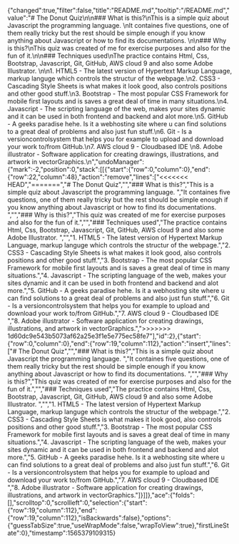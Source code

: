 {"changed":true,"filter":false,"title":"README.md","tooltip":"/README.md","value":"# The Donut Quiz\n\n### What is this?\nThis is a simple quiz about Javascript the programming language. \nIt containes five questions, one of them really tricky but the rest should be simple enough if you know anything about Javascript or how to find its documentations. \n\n### Why is this?\nThis quiz was created of me for exercise purposes and also for the fun of it.\n\n### Techniques used\nThe practice contains Html, Css, Bootstrap, Javascript, Git, GitHub, AWS cloud 9 and also some Adobe Illustrator. \n\n1. HTML5 - The latest version of Hypertext Markup Language, markup languge which controls the structur of the webpage.\n2. CSS3 - Cascading Style Sheets is what makes it look good, also controls positions and other good stuff.\n3. Bootstrap -  The most popular CSS Framework for mobile first layouts and is saves a great deal of time in many situations.\n4. Javascript - The scripting language of the web, makes your sites dynamic and it can be used in both frontend and backend and alot more.\n5. GitHub - A geeks paradise hehe. Is it a webhosting site where u can find solutions to a great deal of problems and also just fun stuff.\n6. Git - Is a versioncontrolsystem that helps you for example to upload and download your work to/from GitHub.\n7. AWS cloud 9 - Cloudbased IDE \n8. Adobe illustrator - Software application for creating drawings, illustrations, and artwork in vectorGraphics.\n","undoManager":{"mark":-2,"position":0,"stack":[[{"start":{"row":0,"column":0},"end":{"row":22,"column":48},"action":"remove","lines":["<<<<<<< HEAD","=======","# The Donut Quiz","","### What is this?","This is a simple quiz about Javascript the programming language. ","It containes five questions, one of them really tricky but the rest should be simple enough if you know anything about Javascript or how to find its documentations. ","","### Why is this?","This quiz was created of me for exercise purposes and also for the fun of it.","","### Techniques used","The practice contains Html, Css, Bootstrap, Javascript, Git, GitHub, AWS cloud 9 and also some Adobe Illustrator. ","","1. HTML5 - The latest version of Hypertext Markup Language, markup languge which controls the structur of the webpage.","2. CSS3 - Cascading Style Sheets is what makes it look good, also controls positions and other good stuff.","3. Bootstrap -  The most popular CSS Framework for mobile first layouts and is saves a great deal of time in many situations.","4. Javascript - The scripting language of the web, makes your sites dynamic and it can be used in both frontend and backend and alot more.","5. GitHub - A geeks paradise hehe. Is it a webhosting site where u can find solutions to a great deal of problems and also just fun stuff.","6. Git - Is a versioncontrolsystem that helps you for example to upload and download your work to/from GitHub.","7. AWS cloud 9 - Cloudbased IDE ","8. Adobe illustrator - Software application for creating drawings, illustrations, and artwork in vectorGraphics.",">>>>>>> 1d60dc9e543b5073af62a25e3f1e5e775ec58fe7"],"id":2},{"start":{"row":0,"column":0},"end":{"row":19,"column":112},"action":"insert","lines":["# The Donut Quiz","","### What is this?","This is a simple quiz about Javascript the programming language. ","It containes five questions, one of them really tricky but the rest should be simple enough if you know anything about Javascript or how to find its documentations. ","","### Why is this?","This quiz was created of me for exercise purposes and also for the fun of it.","","### Techniques used","The practice contains Html, Css, Bootstrap, Javascript, Git, GitHub, AWS cloud 9 and also some Adobe Illustrator. ","","1. HTML5 - The latest version of Hypertext Markup Language, markup languge which controls the structur of the webpage.","2. CSS3 - Cascading Style Sheets is what makes it look good, also controls positions and other good stuff.","3. Bootstrap -  The most popular CSS Framework for mobile first layouts and is saves a great deal of time in many situations.","4. Javascript - The scripting language of the web, makes your sites dynamic and it can be used in both frontend and backend and alot more.","5. GitHub - A geeks paradise hehe. Is it a webhosting site where u can find solutions to a great deal of problems and also just fun stuff.","6. Git - Is a versioncontrolsystem that helps you for example to upload and download your work to/from GitHub.","7. AWS cloud 9 - Cloudbased IDE ","8. Adobe illustrator - Software application for creating drawings, illustrations, and artwork in vectorGraphics."]}]]},"ace":{"folds":[],"scrolltop":0,"scrollleft":0,"selection":{"start":{"row":19,"column":112},"end":{"row":19,"column":112},"isBackwards":false},"options":{"guessTabSize":true,"useWrapMode":false,"wrapToView":true},"firstLineState":0},"timestamp":1565379109315}